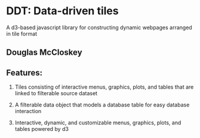 DDT: Data-driven tiles
============
A d3-based javascript library for constructing dynamic webpages arranged in tile format

Douglas McCloskey
-----------------

Features:
-----------------
1. Tiles consisting of interactive menus, graphics, plots, and tables that are linked to filterable source dataset

2. A filterable data object that models a database table for easy database interaction

3. Interactive, dynamic, and customizable menus, graphics, plots, and tables powered by d3